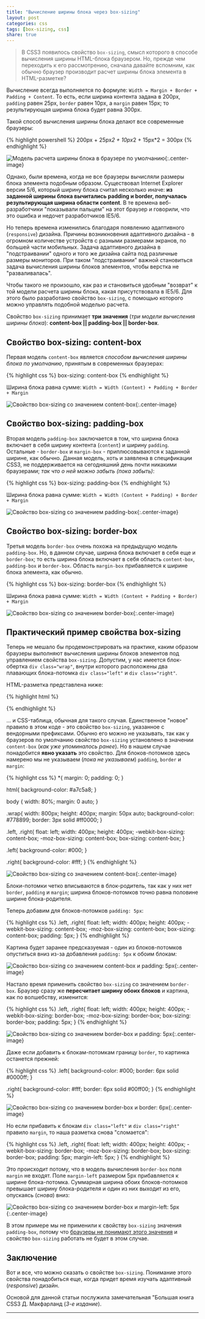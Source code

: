 ```yaml
---
title: "Вычисление ширины блока через box-sizing"
layout: post
categories: css
tags: [box-sizing, css]
share: true
---
```


> В CSS3 появилось свойство `box-sizing`, смысл которого в способе вычисления ширины HTML-блока браузером. Но, прежде чем переходить к его рассмотрению, сначала давайте вспомним, как обычно браузер производит расчет ширины блока элемента в HTML-разметке?

Вычисление всегда выполняется по формуле: `Width = Margin + Border + Padding + Content`. То есть, если ширина контента задана в 200px, `padding` равен 25px, `border` равен 10px, а `margin` равен 15px; то результирующая ширина блока будет равна 300px.

Такой способ вычисления ширины блока делают все современные браузеры:

{% highlight powershell %}
200px + 25px*2 + 10px*2 + 15px*2 = 300px
{% endhighlight %}

![Модель расчета ширины блока в браузере по умолчанию]({{site.url}}/images/uploads/2014/03/content-box.jpg){:.center-image}

Однако, были времена, когда не все браузеры вычисляли размеры блока элемента подобным образом. Существовал Internet Explorer версии 5/6, который ширину блока считал несколько иначе: **из заданной ширины блока вычитались padding и border, получалась результирующая ширина области content**. В те времена веб-разработчики "показывали пальцем" на этот браузер и говорили, что это ошибка и недочет разработчиков IE5/6.

Но теперь времена изменились благодаря появлению адаптивного (`responsive`) дизайна. Причины возникновения адаптивного дизайна - в огромном количестве устройств с разными размерами экранов, по большей части мобильных. Задача адаптивного дизайна в "подстраивании" одного и того же дизайна сайта под различные размеры мониторов. При таком "подстраивании" важной становиться задача вычисления ширины блоков элементов, чтобы верстка не "разваливалась".

Чтобы такого не произошло, как раз и становиться удобным "возврат" к той модели расчета ширины блока, какая присутствовала в IE5/6. Для этого было разработано свойство `box-sizing`, с помощью которого можно управлять подобной моделью расчета.

Свойство `box-sizing` принимает **три значения** (*три модели вычисления ширины блока*): **content-box || padding-box || border-box**.

## Свойство box-sizing: content-box

Первая модель `content-box` является *способом вычисления ширины блока по умолчанию*, принятым в современных браузерах:

{% highlight css %}
box-sizing: content-box
{% endhighlight %}

Ширина блока равна сумме: `Width = Width (Content) + Padding + Border + Margin`

![Свойство box-sizing со значением content-box]({{site.url}}/images/uploads/2014/03/content-box.jpg){:.center-image}

## Свойство box-sizing: padding-box

Вторая модель `padding-box` заключается в том, что ширина блока включает в себя ширину контента (`content`) и ширину `padding`. Остальные - `border-box` и `margin-box` - приплюсовываются к заданной ширине, как обычно. Данная модель, хоть и заявлена в спецификации CSS3, не поддерживается на сегодняшний день почти никакими браузерами; *так что о ней можно забыть (пока забыть)*:

{% highlight css %}
box-sizing: padding-box
{% endhighlight %}

Ширина блока равна сумме: `Width = Width (Content + Padding) + Border + Margin`

![Свойство box-sizing со значением padding-box]({{site.url}}/images/uploads/2014/03/padding-box.jpg){:.center-image}

## Свойство box-sizing: border-box

Третья модель `border-box` очень похожа на предыдущую модель `padding-box`. Но, в данном случае, ширина блока включает в себя еще и `border-box`; то есть ширина блока включает в себя область `content-box`, `padding-box` и `border-box`. Область `margin-box` прибавляется к ширине блока элемента, как обычно.

{% highlight css %}
box-sizing: border-box
{% endhighlight %}

Ширина блока равна сумме: `Width = Width (Content + Padding + Border) + Margin`

![Свойство box-sizing со значением border-box]({{site.url}}/images/uploads/2014/03/border-box.jpg){:.center-image}

## Практический пример свойства box-sizing

Теперь не мешало бы продемонстрировать на практике, каким образом браузеры выполняют вычисления ширины блоков элементов под управлением свойства `box-sizing`. Допустим, у нас имеется блок-обертка `div class="wrap"`, внутри которого расположены два плавающих блока-потомка `div class="left"` и `div class="right"`.

HTML-разметка представлена ниже:

{% highlight html %}
<div class="wrap">
  <div class="left"></div>
  <div class="right"></div>
</div>
{% endhighlight %}

... и CSS-таблица, обычная для такого случая. Единственное "новое" правило в этом коде - это свойство `box-sizing`, указанное с вендорными префиксами. Обычно его можно не указывать, так как у браузеров по умолчанию свойство `box-sizing` установлено в значении `content-box` (*как уже упоминалось ранее*). Но в нашем случае понадобится **явно указать** это свойство. Для блоков-потомков здесь намерено мы не указываем (*пока не указываем*) `padding`, `border` и `margin`:

{% highlight css %}
*{
  margin: 0;
  padding: 0;
}

html{
  background-color: #a7c5a8;
}

body {
  width: 80%;
  margin: 0 auto;
}

.wrap{
  width: 800px;
  height: 400px;
  margin: 50px auto;
  background-color: #778899;
  border: 3px solid #ff0000;
}

.left, .right{
  float: left;
  width: 400px;
  height: 400px;
  -webkit-box-sizing: content-box;
  -moz-box-sizing: content-box;
  box-sizing: content-box;
}

.left{
  background-color: #000;
}

.right{
  background-color: #fff;
}
{% endhighlight %}

![Свойство box-sizing со значением content-box]({{site.url}}/images/uploads/2014/03/box-sizing_default.jpg){:.center-image}

Блоки-потомки четко вписываются в блок-родитель, так как у них нет `border`, `padding` и `margin`; ширина блоков-потомков точно равна половине ширине блока-родителя.

Теперь добавим для блоков-потомков `padding: 5px`:

{% highlight css %}
.left, .right{
  float: left;
  width: 400px;
  height: 400px;
  -webkit-box-sizing: content-box;
  -moz-box-sizing: content-box;
  box-sizing: content-box;
  padding: 5px;
}
{% endhighlight %}

Картина будет заранее предсказуемая - один из блоков-потомков опуститься вниз из-за добавления `padding: 5px` к обоим блокам:

![Свойство box-sizing со значением content-box и padding: 5px]({{site.url}}/images/uploads/2014/03/box-sizing_padding.jpg){:.center-image}

Настало время применить свойство `box-sizing` со значением `border-box`. Браузер сразу же **пересчитает ширину обоих блоков** и картина, как по волшебству, изменится:

{% highlight css %}
.left, .right{
  float: left;
  width: 400px;
  height: 400px;
  -webkit-box-sizing: border-box;
  -moz-box-sizing: border-box;
  box-sizing: border-box;
  padding: 5px;
}
{% endhighlight %}

![Свойство box-sizing со значением border-box и padding: 5px]({{site.url}}/images/uploads/2014/03/box-sizing_padding_border-box.jpg){:.center-image}

Даже если добавить к блокам-потомкам границу `border`, то картинка останется прежней:

{% highlight css %}
.left{
  background-color: #000;
  border: 6px solid #0000ff;
}

.right{
  background-color: #fff;
  border: 6px solid #00ff00;
}
{% endhighlight %}

![Свойство box-sizing со значением border-box и border: 6px]({{site.url}}/images/uploads/2014/03/box-sizing_padding_border_border-box.jpg){:.center-image}

Но если прибавить к блокам `div class="left"` и `div class="right"` правило `margin`, то наша разметка снова "сломается":

{% highlight css %}
.left, .right{
  float: left;
  width: 400px;
  height: 400px;
  -webkit-box-sizing: border-box;
  -moz-box-sizing: border-box;
  box-sizing: border-box;
  padding: 5px;
  margin-left: 5px;
}
{% endhighlight %}

Это происходит потому, что в модель вычисления `border-box` поля `margin` не входят. Поле `margin-left` размером 5px прибавляется к ширине блока-потомка. Суммарная ширина обоих блоков-потомков превышает ширину блока-родителя и один из них выходит из его, опускаясь (*снова*) вниз:

![Свойство box-sizing со значением border-box и margin-left: 5px]({{site.url}}/images/uploads/2014/03/box-sizing_padding_border_margin_border-box.jpg){:.center-image}

В этом примере мы не применили к свойству `box-sizing` значения `padding-box`, потому что [браузеры не понимают этого значения][1] и свойство `box-sizing` работать не будет в этом случае.

## Заключение

Вот и все, что можно сказать о свойстве `box-sizing`. Понимание этого свойства понадобиться еще, когда придет время изучать адаптивный (*responsive*) дизайн.

Основой для данной статьи послужила замечательная "Большая книга CSS3 Д. Макфарланд (*3-е издание*).

---

[1]: https://developer.mozilla.org/en-US/docs/Web/CSS/box-sizing "MDN | CSS - box-sizing"
